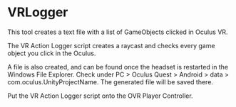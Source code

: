 # VRLogger
This tool creates a text file with a list of GameObjects clicked in Oculus VR.

The VR Action Logger script creates a raycast and checks every game object you click in the Oculus.

A file is also created, and can be found once the headset is restarted in the Windows File Explorer. Check under PC > Oculus Quest > Android > data > com.oculus.UnityProjectName. The generated file will be saved there.

Put the VR Action Logger script onto the OVR Player Controller.

